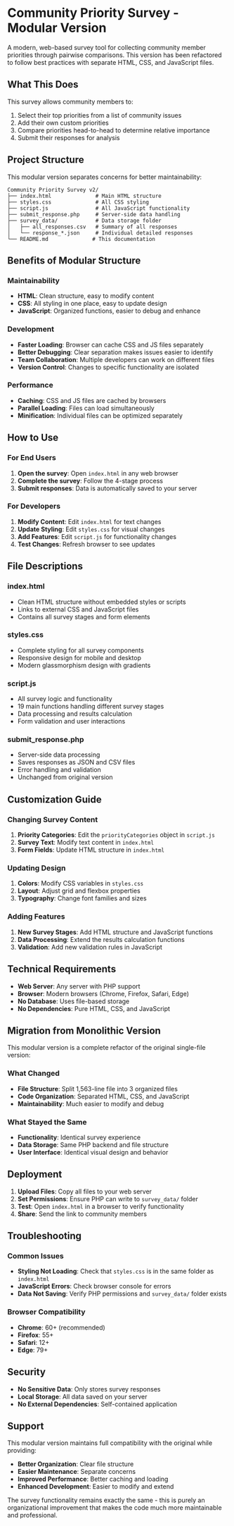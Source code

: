 # Community Priority Survey - Modular Version

A modern, web-based survey tool for collecting community member priorities through pairwise comparisons. This version has been refactored to follow best practices with separate HTML, CSS, and JavaScript files.

## What This Does

This survey allows community members to:
1. Select their top priorities from a list of community issues
2. Add their own custom priorities
3. Compare priorities head-to-head to determine relative importance
4. Submit their responses for analysis

## Project Structure

This modular version separates concerns for better maintainability:

```
Community Priority Survey v2/
├── index.html              # Main HTML structure
├── styles.css              # All CSS styling
├── script.js               # All JavaScript functionality
├── submit_response.php     # Server-side data handling
├── survey_data/            # Data storage folder
│   ├── all_responses.csv   # Summary of all responses
│   └── response_*.json     # Individual detailed responses
└── README.md              # This documentation
```

## Benefits of Modular Structure

### **Maintainability**
- **HTML**: Clean structure, easy to modify content
- **CSS**: All styling in one place, easy to update design
- **JavaScript**: Organized functions, easier to debug and enhance

### **Development**
- **Faster Loading**: Browser can cache CSS and JS files separately
- **Better Debugging**: Clear separation makes issues easier to identify
- **Team Collaboration**: Multiple developers can work on different files
- **Version Control**: Changes to specific functionality are isolated

### **Performance**
- **Caching**: CSS and JS files are cached by browsers
- **Parallel Loading**: Files can load simultaneously
- **Minification**: Individual files can be optimized separately

## How to Use

### **For End Users**
1. **Open the survey**: Open `index.html` in any web browser
2. **Complete the survey**: Follow the 4-stage process
3. **Submit responses**: Data is automatically saved to your server

### **For Developers**
1. **Modify Content**: Edit `index.html` for text changes
2. **Update Styling**: Edit `styles.css` for visual changes
3. **Add Features**: Edit `script.js` for functionality changes
4. **Test Changes**: Refresh browser to see updates

## File Descriptions

### **index.html**
- Clean HTML structure without embedded styles or scripts
- Links to external CSS and JavaScript files
- Contains all survey stages and form elements

### **styles.css**
- Complete styling for all survey components
- Responsive design for mobile and desktop
- Modern glassmorphism design with gradients

### **script.js**
- All survey logic and functionality
- 19 main functions handling different survey stages
- Data processing and results calculation
- Form validation and user interactions

### **submit_response.php**
- Server-side data processing
- Saves responses as JSON and CSV files
- Error handling and validation
- Unchanged from original version

## Customization Guide

### **Changing Survey Content**
1. **Priority Categories**: Edit the `priorityCategories` object in `script.js`
2. **Survey Text**: Modify text content in `index.html`
3. **Form Fields**: Update HTML structure in `index.html`

### **Updating Design**
1. **Colors**: Modify CSS variables in `styles.css`
2. **Layout**: Adjust grid and flexbox properties
3. **Typography**: Change font families and sizes

### **Adding Features**
1. **New Survey Stages**: Add HTML structure and JavaScript functions
2. **Data Processing**: Extend the results calculation functions
3. **Validation**: Add new validation rules in JavaScript

## Technical Requirements

- **Web Server**: Any server with PHP support
- **Browser**: Modern browsers (Chrome, Firefox, Safari, Edge)
- **No Database**: Uses file-based storage
- **No Dependencies**: Pure HTML, CSS, and JavaScript

## Migration from Monolithic Version

This modular version is a complete refactor of the original single-file version:

### **What Changed**
- **File Structure**: Split 1,563-line file into 3 organized files
- **Code Organization**: Separated HTML, CSS, and JavaScript
- **Maintainability**: Much easier to modify and debug

### **What Stayed the Same**
- **Functionality**: Identical survey experience
- **Data Storage**: Same PHP backend and file structure
- **User Interface**: Identical visual design and behavior

## Deployment

1. **Upload Files**: Copy all files to your web server
2. **Set Permissions**: Ensure PHP can write to `survey_data/` folder
3. **Test**: Open `index.html` in a browser to verify functionality
4. **Share**: Send the link to community members

## Troubleshooting

### **Common Issues**
- **Styling Not Loading**: Check that `styles.css` is in the same folder as `index.html`
- **JavaScript Errors**: Check browser console for errors
- **Data Not Saving**: Verify PHP permissions and `survey_data/` folder exists

### **Browser Compatibility**
- **Chrome**: 60+ (recommended)
- **Firefox**: 55+
- **Safari**: 12+
- **Edge**: 79+

## Security

- **No Sensitive Data**: Only stores survey responses
- **Local Storage**: All data saved on your server
- **No External Dependencies**: Self-contained application

## Support

This modular version maintains full compatibility with the original while providing:
- **Better Organization**: Clear file structure
- **Easier Maintenance**: Separate concerns
- **Improved Performance**: Better caching and loading
- **Enhanced Development**: Easier to modify and extend

The survey functionality remains exactly the same - this is purely an organizational improvement that makes the code much more maintainable and professional.
